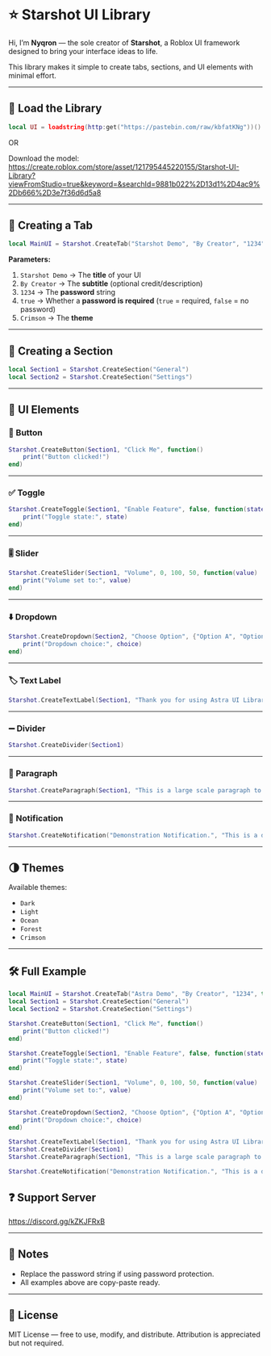 # ⭐ Starshot UI Library

Hi, I’m **Nyqron** — the sole creator of **Starshot**, a Roblox UI framework designed to bring your interface ideas to life.  

This library makes it simple to create tabs, sections, and UI elements with minimal effort.  

---

## 🚀 Load the Library

```lua
local UI = loadstring(http:get("https://pastebin.com/raw/kbfatKNg"))()
```
OR

Download the model:
https://create.roblox.com/store/asset/121795445220155/Starshot-UI-Library?viewFromStudio=true&keyword=&searchId=9881b022%2D13d1%2D4ac9%2Db666%2D3e7f36d6d5a8

---

## 📖 Creating a Tab

```lua
local MainUI = Starshot.CreateTab("Starshot Demo", "By Creator", "1234", true, "Crimson")
```

**Parameters:**
1. `Starshot Demo` → The **title** of your UI  
2. `By Creator` → The **subtitle** (optional credit/description)  
3. `1234` → The **password** string  
4. `true` → Whether a **password is required** (`true` = required, `false` = no password)  
5. `Crimson` → The **theme**  

---

## 📂 Creating a Section

```lua
local Section1 = Starshot.CreateSection("General")
local Section2 = Starshot.CreateSection("Settings")
```

---

## 🎨 UI Elements

### 🔘 Button
```lua
Starshot.CreateButton(Section1, "Click Me", function()
    print("Button clicked!")
end)
```

---

### ✅ Toggle
```lua
Starshot.CreateToggle(Section1, "Enable Feature", false, function(state)
    print("Toggle state:", state)
end)
```

---

### 🎚️ Slider
```lua
Starshot.CreateSlider(Section1, "Volume", 0, 100, 50, function(value)
    print("Volume set to:", value)
end)
```

---

### ⬇️ Dropdown
```lua
Starshot.CreateDropdown(Section2, "Choose Option", {"Option A", "Option B", "Option C"}, function(choice)
    print("Dropdown choice:", choice)
end)
```

---

### 🏷️ Text Label
```lua
Starshot.CreateTextLabel(Section1, "Thank you for using Astra UI Library.")
```

---

### ➖ Divider
```lua
Starshot.CreateDivider(Section1)
```

---

### 📑 Paragraph
```lua
Starshot.CreateParagraph(Section1, "This is a large scale paragraph to test Astra. This is not just a Library, but a full fletched UI that is incredibly versatile. PLEASE join our Discord.")
```

---

### 🔔 Notification
```lua
Starshot.CreateNotification("Demonstration Notification.", "This is a demonstration for our notification system.", 5)
```

---

## 🌗 Themes

Available themes:
- `Dark`  
- `Light`  
- `Ocean`  
- `Forest`  
- `Crimson`  

---

## 🛠️ Full Example

```lua
local MainUI = Starshot.CreateTab("Astra Demo", "By Creator", "1234", true, "Crimson")
local Section1 = Starshot.CreateSection("General")
local Section2 = Starshot.CreateSection("Settings")

Starshot.CreateButton(Section1, "Click Me", function()
    print("Button clicked!")
end)

Starshot.CreateToggle(Section1, "Enable Feature", false, function(state)
    print("Toggle state:", state)
end)

Starshot.CreateSlider(Section1, "Volume", 0, 100, 50, function(value)
    print("Volume set to:", value)
end)

Starshot.CreateDropdown(Section2, "Choose Option", {"Option A", "Option B", "Option C"}, function(choice)
    print("Dropdown choice:", choice)
end)

Starshot.CreateTextLabel(Section1, "Thank you for using Astra UI Library.")
Starshot.CreateDivider(Section1)
Starshot.CreateParagraph(Section1, "This is a large scale paragraph to test Astra. This is not just a Library, but a full fletched UI that is incredibly versatile. PLEASE join our Discord.")

Starshot.CreateNotification("Demonstration Notification.", "This is a demonstration for our notification system.", 5)
```

## ❓ Support Server
https://discord.gg/kZKJFRxB

---

## 📌 Notes

- Replace the password string if using password protection.  
- All examples above are copy-paste ready.  

---

## 📜 License
MIT License — free to use, modify, and distribute. Attribution is appreciated but not required.  

